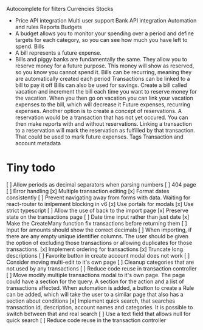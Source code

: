 Autocomplete for filters
Currencies
Stocks
 - Price API integration
Multi user support
Bank API integration
Automation and rules
Reports
Budgets
 - A budget allows you to monitor your spending over a period and define targets for each category, so you can see how much you have left to spend.
Bills
 - A bill represents a future expense.
 - Bills and piggy banks are fundamentally the same. They allow you to reserve money for a future purpose. This money will show as reserved, so you know you cannot spend it.
   Bills can be recurring, meaning they are automatically created each period
   Transactions can be linked to a bill to pay it off
   Bills can also be used for savings. Create a bill called vacation and increment the bill each time you want to reserve money for the vacation. When you then go on vacation you can link your vacation expenses to the bill, which will decrease it
Future expenses, recurring expenses.
Another option is to create a concept of reservations. A reservation would be a transaction that has not yet occured. You can then make reports with and without reservations. Linking a transaction to a reservation will mark the reservation as fulfilled by that transaction. That could be used to mark future expenses.
Tags
Transaction and account metadata

# Tiny todo
[ ] Allow periods as decimal separators when parsing numbers
[ ] 404 page
[ ] Error handling
[x] Multiple transaction editing
[x] Format dates consistently
[ ] Prevent navigating away from forms with data. Waiting for react-router to imlpement blocking in v6
[x] Use portals for modals
[x] Use strict typescript
[ ] Allow the use of back to the import page
[x] Preserve state on the transactions page
[ ] Date time input rather than just date
[x] Make the CreateMany function fix transactions before returning them
[ ] Input for amounts should show the correct decimals
[ ] When importing, if there are any empty unique identifier columns. The user should be given the option of excluding those transactions or allowing duplicates for those transactions.
[x] Implement ordering for transactions
[x] Truncate long descriptions
[ ] Favorite button in create account modal does not work
[ ] Consider moving multi-edit to it's own page
[ ] Cleanup categories that are not used by any transactions
[ ] Reduce code reuse in transaction controller
[ ] Move modify multiple transactions modal to it's own page. The page could have a section for the query. A section for the action and a list of transactions affected. When automation is added, a button to create a Rule can be added, which will take the user to a similar page that also has a section about conditions
[x] Implement quick search, that searches transaction id, description, account names and categories. It is possible to switch between that and real search
[ ] Use a text field that allows null for quick search
[ ] Reduce code reuse in the transaction controller